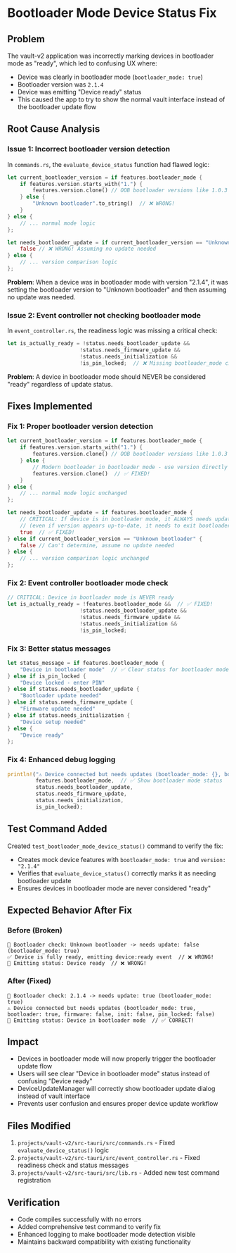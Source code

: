 # Bootloader Mode Device Status Fix

## Problem
The vault-v2 application was incorrectly marking devices in bootloader mode as "ready", which led to confusing UX where:
- Device was clearly in bootloader mode (`bootloader_mode: true`)
- Bootloader version was `2.1.4` 
- Device was emitting "Device ready" status
- This caused the app to try to show the normal vault interface instead of the bootloader update flow

## Root Cause Analysis

### Issue 1: Incorrect bootloader version detection
In `commands.rs`, the `evaluate_device_status` function had flawed logic:

```rust
let current_bootloader_version = if features.bootloader_mode {
    if features.version.starts_with("1.") {
        features.version.clone() // OOB bootloader versions like 1.0.3
    } else {
        "Unknown bootloader".to_string()  // ❌ WRONG!
    }
} else {
    // ... normal mode logic
};

let needs_bootloader_update = if current_bootloader_version == "Unknown bootloader" {
    false // ❌ WRONG! Assuming no update needed
} else {
    // ... version comparison logic
};
```

**Problem**: When a device was in bootloader mode with version "2.1.4", it was setting the bootloader version to "Unknown bootloader" and then assuming no update was needed.

### Issue 2: Event controller not checking bootloader mode
In `event_controller.rs`, the readiness logic was missing a critical check:

```rust
let is_actually_ready = !status.needs_bootloader_update && 
                       !status.needs_firmware_update && 
                       !status.needs_initialization &&
                       !is_pin_locked;  // ❌ Missing bootloader_mode check!
```

**Problem**: A device in bootloader mode should NEVER be considered "ready" regardless of update status.

## Fixes Implemented

### Fix 1: Proper bootloader version detection
```rust
let current_bootloader_version = if features.bootloader_mode {
    if features.version.starts_with("1.") {
        features.version.clone() // OOB bootloader versions like 1.0.3
    } else {
        // Modern bootloader in bootloader mode - use version directly
        features.version.clone()  // ✅ FIXED!
    }
} else {
    // ... normal mode logic unchanged
};

let needs_bootloader_update = if features.bootloader_mode {
    // CRITICAL: If device is in bootloader mode, it ALWAYS needs update
    // (even if version appears up-to-date, it needs to exit bootloader mode)
    true  // ✅ FIXED!
} else if current_bootloader_version == "Unknown bootloader" {
    false // Can't determine, assume no update needed
} else {
    // ... version comparison logic unchanged
};
```

### Fix 2: Event controller bootloader mode check
```rust
// CRITICAL: Device in bootloader mode is NEVER ready
let is_actually_ready = !features.bootloader_mode &&  // ✅ FIXED!
                       !status.needs_bootloader_update && 
                       !status.needs_firmware_update && 
                       !status.needs_initialization &&
                       !is_pin_locked;
```

### Fix 3: Better status messages
```rust
let status_message = if features.bootloader_mode {
    "Device in bootloader mode"  // ✅ Clear status for bootloader mode
} else if is_pin_locked {
    "Device locked - enter PIN"
} else if status.needs_bootloader_update {
    "Bootloader update needed"
} else if status.needs_firmware_update {
    "Firmware update needed"
} else if status.needs_initialization {
    "Device setup needed"
} else {
    "Device ready"
};
```

### Fix 4: Enhanced debug logging
```rust
println!("⚠️ Device connected but needs updates (bootloader_mode: {}, bootloader: {}, firmware: {}, init: {}, pin_locked: {})", 
         features.bootloader_mode,  // ✅ Show bootloader mode status
         status.needs_bootloader_update, 
         status.needs_firmware_update, 
         status.needs_initialization,
         is_pin_locked);
```

## Test Command Added
Created `test_bootloader_mode_device_status()` command to verify the fix:
- Creates mock device features with `bootloader_mode: true` and `version: "2.1.4"`
- Verifies that `evaluate_device_status()` correctly marks it as needing bootloader update
- Ensures devices in bootloader mode are never considered "ready"

## Expected Behavior After Fix

### Before (Broken)
```
🔧 Bootloader check: Unknown bootloader -> needs update: false (bootloader_mode: true)
✅ Device is fully ready, emitting device:ready event  // ❌ WRONG!
📡 Emitting status: Device ready  // ❌ WRONG!
```

### After (Fixed)
```
🔧 Bootloader check: 2.1.4 -> needs update: true (bootloader_mode: true)
⚠️ Device connected but needs updates (bootloader_mode: true, bootloader: true, firmware: false, init: false, pin_locked: false)
📡 Emitting status: Device in bootloader mode  // ✅ CORRECT!
```

## Impact
- Devices in bootloader mode will now properly trigger the bootloader update flow
- Users will see clear "Device in bootloader mode" status instead of confusing "Device ready"
- DeviceUpdateManager will correctly show bootloader update dialog instead of vault interface
- Prevents user confusion and ensures proper device update workflow

## Files Modified
1. `projects/vault-v2/src-tauri/src/commands.rs` - Fixed `evaluate_device_status()` logic
2. `projects/vault-v2/src-tauri/src/event_controller.rs` - Fixed readiness check and status messages  
3. `projects/vault-v2/src-tauri/src/lib.rs` - Added new test command registration

## Verification
- Code compiles successfully with no errors
- Added comprehensive test command to verify fix
- Enhanced logging to make bootloader mode detection visible
- Maintains backward compatibility with existing functionality 